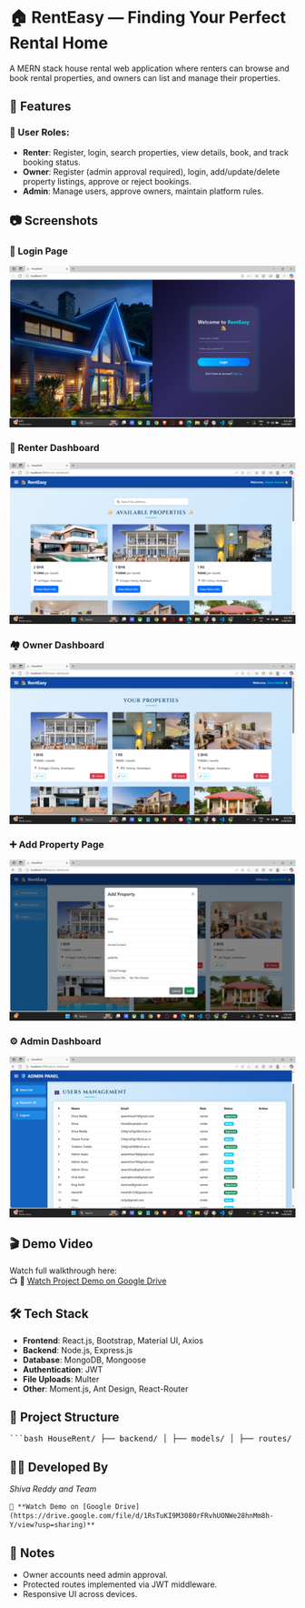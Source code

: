 # 🏠 RentEasy — Finding Your Perfect Rental Home

A MERN stack house rental web application where renters can browse and book rental properties, and owners can list and manage their properties.


## 🚀 Features

### 👤 User Roles:
- **Renter**: Register, login, search properties, view details, book, and track booking status.
- **Owner**: Register (admin approval required), login, add/update/delete property listings, approve or reject bookings.
- **Admin**: Manage users, approve owners, maintain platform rules.

## 📷 Screenshots

### 🔐 Login Page
![Login Page](./ProjectFiles/frontend/screenshots/login-page.png)

### 📝 Renter Dashboard
![Renter Dashboard](./ProjectFiles/frontend/screenshots/renter-page.png)

### 🏘️ Owner Dashboard
![Owner Dashboard](./ProjectFiles/frontend/screenshots/owner-page.png)

### ➕ Add Property Page
![Add Property](./ProjectFiles/frontend/screenshots/add-property.png)

### ⚙️ Admin Dashboard
![Admin Page](./ProjectFiles/frontend/screenshots/admin-page.png)



## 🎬 Demo Video

Watch full walkthrough here:  
📺 🎥 [Watch Project Demo on Google Drive](https://drive.google.com/file/d/1RsTuKI9M3080rFRvhUONWe28hnMm8h-Y/view?usp=sharing)



## 🛠️ Tech Stack

- **Frontend**: React.js, Bootstrap, Material UI, Axios
- **Backend**: Node.js, Express.js
- **Database**: MongoDB, Mongoose
- **Authentication**: JWT
- **File Uploads**: Multer
- **Other**: Moment.js, Ant Design, React-Router


## 📁 Project Structure

<pre lang="markdown">```bash HouseRent/ ├── backend/ │ ├── models/ │ ├── routes/ │ └── server.js ├── frontend/ │ ├── public/ │ ├── src/ │ ├── pages/ │ ├── components/ │ └── App.js, index.js ├── screenshots/ │ └── *.png (all demo screenshots) ├── .env └── README.md ```</pre>




## 🧑‍💻 Developed By

   *Shiva Reddy and Team*

    🎥 **Watch Demo on [Google Drive](https://drive.google.com/file/d/1RsTuKI9M3080rFRvhUONWe28hnMm8h-Y/view?usp=sharing)**



## 📌 Notes

- Owner accounts need admin approval.
- Protected routes implemented via JWT middleware.
- Responsive UI across devices.